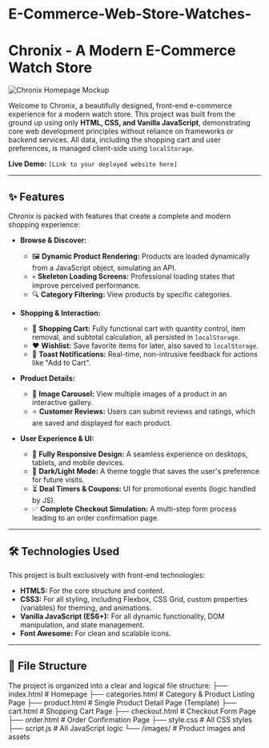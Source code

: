 # E-Commerce-Web-Store-Watches-
# Chronix - A Modern E-Commerce Watch Store

![Chronix Homepage Mockup](https://i.imgur.com/r62bS7N.png)

Welcome to Chronix, a beautifully designed, front-end e-commerce experience for a modern watch store. This project was built from the ground up using only **HTML, CSS, and Vanilla JavaScript**, demonstrating core web development principles without reliance on frameworks or backend services. All data, including the shopping cart and user preferences, is managed client-side using `localStorage`.

**Live Demo:** `[Link to your deployed website here]`

---

## ✨ Features

Chronix is packed with features that create a complete and modern shopping experience:

-   **Browse & Discover:**
    -   🖼️ **Dynamic Product Rendering:** Products are loaded dynamically from a JavaScript object, simulating an API.
    -   💀 **Skeleton Loading Screens:** Professional loading states that improve perceived performance.
    -   🔍 **Category Filtering:** View products by specific categories.

-   **Shopping & Interaction:**
    -   🛒 **Shopping Cart:** Fully functional cart with quantity control, item removal, and subtotal calculation, all persisted in `localStorage`.
    -   ❤️ **Wishlist:** Save favorite items for later, also saved to `localStorage`.
    -   🔔 **Toast Notifications:** Real-time, non-intrusive feedback for actions like "Add to Cart".

-   **Product Details:**
    -   🔄 **Image Carousel:** View multiple images of a product in an interactive gallery.
    -   ⭐ **Customer Reviews:** Users can submit reviews and ratings, which are saved and displayed for each product.

-   **User Experience & UI:**
    -   📱 **Fully Responsive Design:** A seamless experience on desktops, tablets, and mobile devices.
    -   🌙 **Dark/Light Mode:** A theme toggle that saves the user's preference for future visits.
    -   ⏳ **Deal Timers & Coupons:** UI for promotional events (logic handled by JS).
    -   ✅ **Complete Checkout Simulation:** A multi-step form process leading to an order confirmation page.

---

## 🛠️ Technologies Used

This project is built exclusively with front-end technologies:

-   **HTML5:** For the core structure and content.
-   **CSS3:** For all styling, including Flexbox, CSS Grid, custom properties (variables) for theming, and animations.
-   **Vanilla JavaScript (ES6+):** For all dynamic functionality, DOM manipulation, and state management.
-   **Font Awesome:** For clean and scalable icons.

---

## 📂 File Structure

The project is organized into a clear and logical file structure:
├── index.html          # Homepage
├── categories.html     # Category & Product Listing Page
├── product.html        # Single Product Detail Page (Template)
├── cart.html           # Shopping Cart Page
├── checkout.html       # Checkout Form Page
├── order.html          # Order Confirmation Page
├── style.css           # All CSS styles
├── script.js           # All JavaScript logic
└── /images/            # Product images and assets